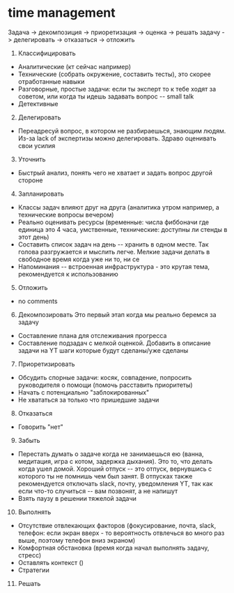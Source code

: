 # time management

Задача  -> декомпозиция
        -> приоретизация
        -> оценка
        -> решать задачу
        -> делегировать
        -> отказаться
        -> отложить


1. Классифицировать
  * Аналитические (кт сейчас например)
  * Технические (собрать окружение, составить тесты), это скорее отработанные навыки
  * Разговорные, простые задачи: если ты эксперт то к тебе ходят за советом, или когда ты идешь задавать вопрос -- small talk
  * Детективные

2. Делегировать
  * Переадресуй вопрос, в котором не разбираешься, знающим людям. Из-за lack of экспертизы можно делегировать. Здраво оценивать свои усилия

3. Уточнить
  * Быстрый анализ, понять чего не хватает и задать вопрос другой стороне

4. Запланировать
  * Классы задач влияют друг на друга (аналитика утром например, а технические вопросы вечером)
  * Реально оценивать ресурсы (временные: числа фиббоначи где единица это 4 часа, умственные, технические: доступны ли стенды в этот день)
  * Составить список задач на день -- хранить в одном месте. Так голова разгружается и мыслить легче. Мелкие задачи делать в свободное время когда уже ни то, ни се
  * Напоминания -- встроенная инфраструктура - это крутая тема, рекомендуется к использованию

5. Отложить
  * no comments

6. Декомпозировать
Это первый этап когда мы реально беремся за задачу
  * Составление плана для отслеживания прогресса
  * Составление подзадач с мелкой оценкой. Добавить в описание задачи на YT шаги которые будут сделаны/уже сделаны

7. Приоретизировать
  * Обсудить спорные задачи: косяк, совпадение, попросить руководителя о помощи (помочь расставить приоритеты)
  * Начать с потенциально "заблокированных"
  * Не хвататься за только что пришедшие задачи

8. Отказаться
  * Говорить "нет"

9. Забыть
  * Перестать думать о задаче когда не занимаешься ею (ванна, медитация, игра с котом, задержка дыхания). Это то, что делать когда ушел домой. Хороший отпуск -- это отпуск, вернувшись с которого ты не помнишь чем был занят. В отпусках также рекомендуется отключать slack, почту, уведомления YT, так как если что-то случиться -- вам позвонят, а не напишут
  * Взять паузу в решении тяжелой задачи

10. Выполнять
  * Отсутствие отвлекающих факторов (фокусирование, почта, slack, телефон: если экран вверх - то вероятность отвлечься во много раз выше, поэтому телефон вниз экраном)
  * Комфортная обстановка (время когда начал выполнять задачу, стресс)
  * Оставлять контекст ()
  * Стратегии

11. Решать
